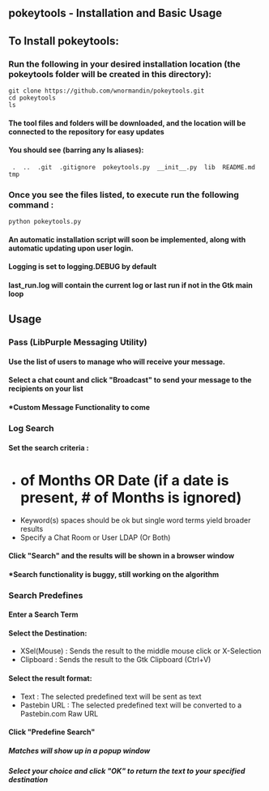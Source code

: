## pokeytools - Installation and Basic Usage

## To Install pokeytools:
### Run the following in your desired installation location (the pokeytools folder will be created in this directory):

```
git clone https://github.com/wnormandin/pokeytools.git
cd pokeytools
ls
```
#### The tool files and folders will be downloaded, and the location will be connected to the repository for easy updates
#### You should see (barring any ls aliases):

``` 
 .  ..  .git  .gitignore  pokeytools.py  __init__.py  lib  README.md  tmp
```

### Once you see the files listed, to execute run the following command :

``` 
python pokeytools.py
``` 
#### An automatic installation script will soon be implemented, along with automatic updating upon user login. 
#### Logging is set to logging.DEBUG by default
#### last_run.log will contain the current log or last run if not in the Gtk main loop

## Usage

### Pass (LibPurple Messaging Utility)
#### Use the list of users to manage who will receive your message.
#### Select a chat count and click "Broadcast" to send your message to the recipients on your list
#### *Custom Message Functionality to come

### Log Search
#### Set the search criteria :
- # of Months OR Date (if a date is present, # of Months is ignored)
- Keyword(s) spaces should be ok but single word terms yield broader results
- Specify a Chat Room or User LDAP (Or Both)

#### Click "Search" and the results will be shown in a browser window
#### *Search functionality is buggy, still working on the algorithm

### Search Predefines
#### Enter a Search Term
#### Select the Destination:
- XSel(Mouse) : Sends the result to the middle mouse click or X-Selection
- Clipboard : Sends the result to the Gtk Clipboard (Ctrl+V)

#### Select the result format:
- Text : The selected predefined text will be sent as text
- Pastebin URL : The selected predefined text will be converted to a Pastebin.com Raw URL

#### Click "Predefine Search"
##### Matches will show up in a popup window
##### Select your choice and click "OK" to return the text to your specified destination


